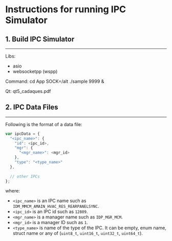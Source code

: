 Instructions for running IPC Simulator
===========================================

## 1. Build IPC Simulator
--------------------------
Libs:
+ asio
+ websocketpp (wspp)

Command:
cd App
SOCK=/alt ./sample 9999 &

Qt:
qt5_cadaques.pdf

## 2. IPC Data Files
---------------------------
Following is the format of a data file:
```javascript
var ipcData = {
  "<ipc_name>": {
    "id": <ipc_id>,
    "mgr": {
      "<mgr_name>": <mgr_id>
    },
    "type": "<type_name>"
  },
  
  // other IPCs
};
```
where:
* `<ipc_name>` is an IPC name such as `IDM_MMCM_AMAIN_HVAC_RES_REARPANELSYNC`.
* `<ipc_id>` is an IPC id such as `12809`.
* `<mgr_name>` is a manager name such as `IDP_MGR_MCM`.
* `<mgr_id>` is a manager ID such as `1`.
* `<type_name>` is name of the type of the IPC. It can be empty, enum name, struct name or any of (`uint8_t`, `uint16_t`, `uint32_t`, `uint64_t`).
